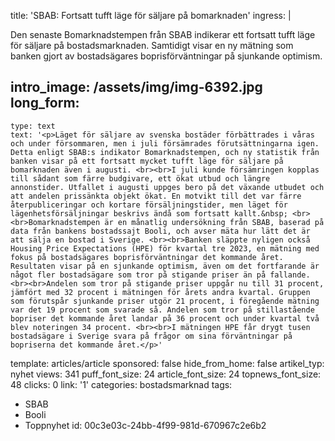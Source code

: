 title: 'SBAB: Fortsatt tufft läge för säljare på bomarknaden'
ingress: |
  <p>Den senaste Bomarknadstempen från SBAB indikerar ett fortsatt tufft läge för säljare på bostadsmarknaden. Samtidigt visar en ny mätning som banken gjort av bostadsägares boprisförväntningar på sjunkande optimism.
  </p>
  
intro_image: /assets/img/img-6392.jpg
long_form:
  -
    type: text
    text: '<p>Läget för säljare av svenska bostäder förbättrades i våras och under försommaren, men i juli försämrades förutsättningarna igen. Detta enligt SBAB:s indikator Bomarknadstempen, och ny statistik från banken visar på ett fortsatt mycket tufft läge för säljare på bomarknaden även i augusti. <br><br>I juli kunde försämringen kopplas till sådant som färre budgivare, ett ökat utbud och längre annonstider. Utfallet i augusti uppges bero på det växande utbudet och att andelen prissänkta objekt ökat. En motvikt till det var färre återpubliceringar och kortare försäljningstider, men läget för lägenhetsförsäljningar beskrivs ändå som fortsatt kallt.&nbsp; <br><br>Bomarknadstempen är en månatlig undersökning från SBAB, baserad på data från bankens bostadssajt Booli, och avser mäta hur lätt det är att sälja en bostad i Sverige. <br><br>Banken släppte nyligen också Housing Price Expectations (HPE) för kvartal tre 2023, en mätning med fokus på bostadsägares boprisförväntningar det kommande året. Resultaten visar på en sjunkande optimism, även om det fortfarande är något fler bostadsägare som tror på stigande priser än på fallande.<br><br>Andelen som tror på stigande priser uppgår nu till 31 procent, jämfört med 32 procent i mätningen för årets andra kvartal. Gruppen som förutspår sjunkande priser utgör 21 procent, i föregående mätning var det 19 procent som svarade så. Andelen som tror på stillastående bopriser det kommande året landar på 36 procent och under kvartal två blev noteringen 34 procent. <br><br>I mätningen HPE får drygt tusen bostadsägare i Sverige svara på frågor om sina förväntningar på bopriserna det kommande året.</p>'
template: articles/article
sponsored: false
hide_from_home: false
artikel_typ: nyhet
views: 341
puff_font_size: 24
article_font_size: 24
topnews_font_size: 48
clicks: 0
link: '1'
categories: bostadsmarknad
tags:
  - SBAB
  - Booli
  - Toppnyhet
id: 00c3e03c-24bb-4f99-981d-670967c2e6b2
